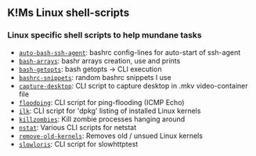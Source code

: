 ## K!Ms Linux shell-scripts

### Linux specific shell scripts to help mundane tasks

  * [`auto-bash-ssh-agent`](auto-bash-ssh-agent): bashrc config-lines for auto-start of ssh-agent
  * [`bash-arrays`](bash-arrays): bashr arrays creation, use and prints
  * [`bash-getopts`](bash-getopts): bash getopts -> CLI execution
  * [`bashrc-snippets`](bashrc-snippets): random bashrc snippets I use
  * [`capture-desktop`](capture-desktop): CLI script to capture desktop in .mkv video-container file
  * [`floodping`](floodping): CLI script for ping-flooding (ICMP Echo)
  * [`ilk`](ilk): CLI script for 'dpkg' listing of installed Linux kernels
  * [`killzombies`](killzombies): Kill zombie processes hanging around
  * [`nstat`](nstat): Various CLI scripts for netstat
  * [`remove-old-kernels`](remove-old-kernels): Removes old / unsued Linux kernels
  * [`slowloris`](slowloris): CLI script for slowhttptest
